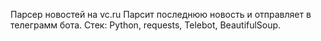 Парсер новостей на vc.ru
Парсит последнюю новость и отправляет в телеграмм бота.
Стек: Python, requests, Telebot, BeautifulSoup.
